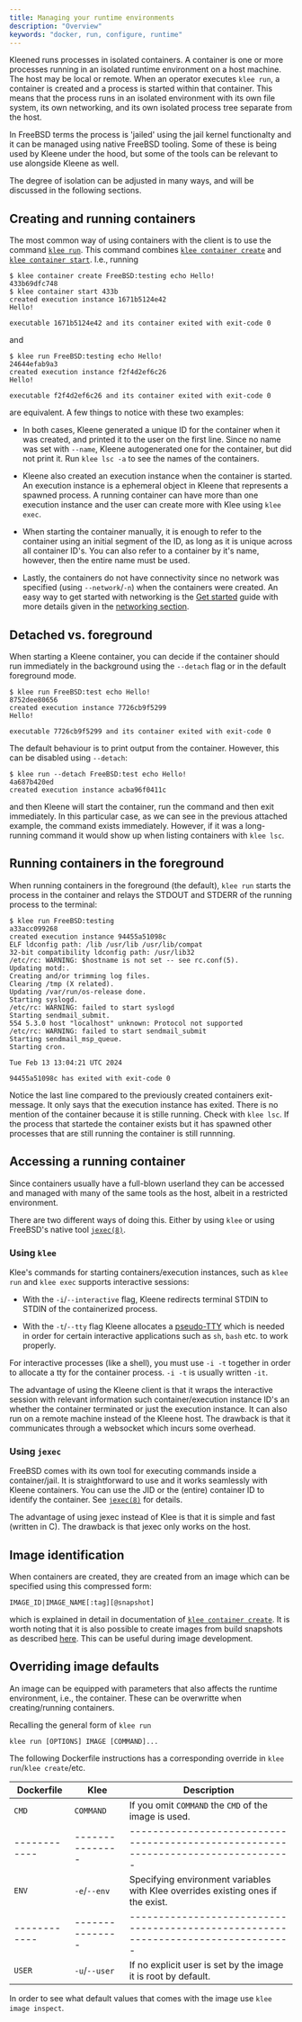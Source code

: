 ```yaml
---
title: Managing your runtime environments
description: "Overview"
keywords: "docker, run, configure, runtime"
---
```


Kleened runs processes in isolated containers. A container is one or more processes
running in an isolated runtime environment on a host machine.
The host may be local or remote. When an operator executes `klee run`, a container
is created and a process is started within that container. This means that the
process runs in an isolated environment with its own file system, its own networking,
and its own isolated process tree separate from the host.

In FreeBSD terms the process is 'jailed' using the jail kernel functionalty and it
can be managed using native FreeBSD tooling. Some of these is being used by Kleene
under the hood, but some of the tools can be relevant to use alongside Kleene as
well.

The degree of isolation can be adjusted in many ways, and will be discussed in the
following sections.

## Creating and running containers

The most common way of using containers with the client is to use the command
[`klee run`](/reference/klee/run).
This command combines [`klee container create`](/reference/klee/container_create) and
[`klee container start`](/reference/klee/start/).
I.e., running

```console
$ klee container create FreeBSD:testing echo Hello!
433b69dfc748
$ klee container start 433b
created execution instance 1671b5124e42
Hello!

executable 1671b5124e42 and its container exited with exit-code 0
```

and

```console
$ klee run FreeBSD:testing echo Hello!
24644efab9a3
created execution instance f2f4d2ef6c26
Hello!

executable f2f4d2ef6c26 and its container exited with exit-code 0
```

are equivalent. A few things to notice with these two examples:

- In both cases, Kleene generated a unique ID for the container when
  it was created, and printed it to the user on the first line. Since no name was
  set with `--name`, Kleene autogenerated one for the container, but did not
  print it. Run `klee lsc -a` to see the names of the containers.

- Kleene also created an execution instance when the container is started.
  An execution instance is a ephemeral object in Kleene that represents a spawned
  process. A running container can have more than one execution instance and the
  user can create more with Klee using `klee exec`.

- When starting the container manually, it is enough to refer to the container using
  an initial segment of the ID, as long as it is unique across all container ID's.
  You can also refer to a container by it's name, however, then the entire name must
  be used.

- Lastly, the containers do not have connectivity since no network was specified
  (using `--network`/`-n`) when the containers were created. An easy way to get
  started with networking is the [Get started](/get-started) guide
  with more details given in the [networking section](/run/network/).

## Detached vs. foreground

When starting a Kleene container, you can decide if the container should run
immediately in the background using the `--detach` flag or in the default
foreground mode.

```console
$ klee run FreeBSD:test echo Hello!
8752dee80656
created execution instance 7726cb9f5299
Hello!

executable 7726cb9f5299 and its container exited with exit-code 0
```

The default behaviour is to print output from the container. However,
this can be disabled using `--detach`:

```console
$ klee run --detach FreeBSD:test echo Hello!
4a687b420ed
created execution instance acba96f0411c
```

and then Kleene will start the container, run the command and then exit immediately.
In this particular case, as we can see in the previous attached example, the command
exists immediately. However, if it was a long-running command it would show up when
listing containers with `klee lsc`.

## Running containers in the foreground

When running containers in the foreground (the default), `klee run` starts the
process in the container and relays the STDOUT and STDERR of the running process
to the terminal:

```
$ klee run FreeBSD:testing
a33acc099268
created execution instance 94455a51098c
ELF ldconfig path: /lib /usr/lib /usr/lib/compat
32-bit compatibility ldconfig path: /usr/lib32
/etc/rc: WARNING: $hostname is not set -- see rc.conf(5).
Updating motd:.
Creating and/or trimming log files.
Clearing /tmp (X related).
Updating /var/run/os-release done.
Starting syslogd.
/etc/rc: WARNING: failed to start syslogd
Starting sendmail_submit.
554 5.3.0 host "localhost" unknown: Protocol not supported
/etc/rc: WARNING: failed to start sendmail_submit
Starting sendmail_msp_queue.
Starting cron.

Tue Feb 13 13:04:21 UTC 2024

94455a51098c has exited with exit-code 0
```

Notice the last line compared to the previously created containers exit-message.
It only says that the execution instance has exited. There is no mention of the
container because it is stille running. Check with `klee lsc`.
If the process that startede the container exists but it has spawned other
processes that are still running the container is still runnning.

## Accessing a running container

Since containers usually have a full-blown userland they can be accessed and
managed with many of the same tools as the host, albeit in a restricted environment.

There are two different ways of doing this. Either by using `klee` or using FreeBSD's
native tool [`jexec(8)`](https://man.freebsd.org/cgi/man.cgi?query=jexec).

### Using `klee`

Klee's commands for starting containers/execution instances, such as `klee run` and
`klee exec` supports interactive sessions:

- With the `-i`/`--interactive` flag, Kleene redirects terminal STDIN to STDIN of
  the containerized process.

- With the `-t`/`--tty` flag Kleene allocates a [pseudo-TTY](https://man.freebsd.org/cgi/man.cgi?query=pty&)
  which is needed in order for certain interactive applications such as `sh`,
  `bash` etc. to work properly.

For interactive processes (like a shell), you must use `-i -t` together in
order to allocate a tty for the container process. `-i -t` is usually written `-it`.

The advantage of using the Kleene client is that it wraps the interactive session
with relevant information such container/execution instance ID's an whether the
container terminated or just the execution instance. It can also run on a remote
machine instead of the Kleene host. The drawback is that it communicates through
a websocket which incurs some overhead.

### Using `jexec`

FreeBSD comes with its own tool for executing commands inside a container/jail.
It is straightforward to use and it works seamlessly with Kleene containers.
You can use the JID or the (entire) container ID to identify the container.
See [`jexec(8)`](https://man.freebsd.org/cgi/man.cgi?query=jexec) for details.

The advantage of using jexec instead of Klee is that it is simple and fast
(written in C). The drawback is that jexec only works on the host.

## Image identification

When containers are created, they are created from an image which can be specified
using this compressed form:

```
IMAGE_ID|IMAGE_NAME[:tag][@snapshot]
```

which is explained in detail in documentation of
[`klee container create`](/reference/klee/container_create).
It is worth noting that it is also possible to create images from build snapshots
as described [here](/building/snapshots). This can be useful during image
development.

## Overriding image defaults

An image can be equipped with parameters that also affects the runtime environment,
i.e., the container. These can be overwritte when creating/running containers.

Recalling the general form of `klee run`

```
klee run [OPTIONS] IMAGE [COMMAND]...
```

The following Dockerfile instructions has a corresponding override
in `klee run`/`klee create`/etc.

| Dockerfile | Klee          | Description                                                                      |
|------------|---------------|----------------------------------------------------------------------------------|
| `CMD`      | `COMMAND`     | If you omit `COMMAND` the `CMD` of the image is used.                            |
|------------|---------------|----------------------------------------------------------------------------------|
| `ENV`      | `-e`/`--env`  | Specifying environment variables with Klee overrides existing ones if the exist. |
|------------|---------------|----------------------------------------------------------------------------------|
| `USER`     | `-u`/`--user` | If no explicit user is set by the image it is root by default.                   |

In order to see what default values that comes with the image use
`klee image inspect`.
